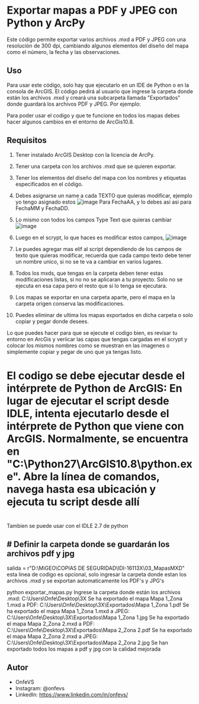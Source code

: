 # Exportar mapas a PDF y JPEG con Python y ArcPy

Este código permite exportar varios archivos .mxd a PDF y JPEG con una resolución de 300 dpi, cambiando algunos elementos del diseño del mapa como el número, la fecha y las observaciones.

## Uso

Para usar este código, solo hay que ejecutarlo en un IDE de Python o en la consola de ArcGIS. El código pedirá al usuario que ingrese la carpeta donde están los archivos .mxd y creará una subcarpeta llamada "Exportados" donde guardará los archivos PDF y JPEG. Por ejemplo:

Para poder usar el codigo y que te funcione en todos los mapas debes hacer algunos cambios en el entorno de ArcGis10.8.

## Requisitos

1. Tener instalado ArcGIS Desktop con la licencia de ArcPy.
2. Tener una carpeta con los archivos .mxd que se quieren exportar.
3. Tener los elementos del diseño del mapa con los nombres y etiquetas especificados en el código.

1. Debes asignarse un name a cada TEXTO que quieras modificar, ejemplo yo tengo asignado estos 
![image](https://github.com/onfevs/Exportar_PY/assets/29380120/0bf1d4f1-c004-45e3-9790-77a1f186b95e)
Para FechaAA, y lo debes asi asi para FechaMM y FechaDD.

2. Lo mismo con todos los campos Type Text que quieras cambiar
![image](https://github.com/onfevs/Exportar_PY/assets/29380120/b798ec19-8e93-493d-8843-32a3d8cd17fa)

3. Luego en el scrypt, lo que haces es modificar estos campos, ![image](https://github.com/onfevs/Exportar_PY/assets/29380120/0963e2f5-fe14-42ad-87c8-3e5f8ae11f3a)

4. Le puedes agregar mas elif al script dependiendo de los campos de texto que quieras modificar, recuerda que cada campo texto debe tener un nombre unico, si no se te va a cambiar en varios lugares.
5. Todos los mxds, que tengas en la carpeta deben tener estas modificaciones listas, si no no se aplicaran a tu proyecto. Solo no se ejecuta en esa capa pero el resto que si lo tenga se ejecutara.
6. Los mapas se exportar en una carpeta aparte, pero el mapa en la carpeta origen conserva las modificaciones.
7. Puedes eliminar de ultima los mapas exportados en dicha carpeta o solo copiar y pegar donde desees.

Lo que puedes hacer para que se ejecute el codigo bien, es revisar tu entorno en ArcGis y veriicar las capas que tengas cargadas en el scrypt y colocar los mismos nombres como se muestran en las imagenes o simplemente copiar y pegar de uno que ya tengas listo. 

# El codigo se debe ejecutar desde el intérprete de Python de ArcGIS: En lugar de ejecutar el script desde IDLE, intenta ejecutarlo desde el intérprete de Python que viene con ArcGIS. Normalmente, se encuentra en "C:\Python27\ArcGIS10.8\python.exe". Abre la línea de comandos, navega hasta esa ubicación y ejecuta tu script desde allí
#
Tambien se puede usar con el IDLE 2.7 de python

## # Definir la carpeta donde se guardarán los archivos pdf y jpg
salida = r"D:\MiGEO\COPIAS DE SEGURIDAD\IDI-16113X\03_MapasMXD" esta linea de codigo es opcional, solo ingresar la carpeta donde estan los archivos .mxd y se exportan automaticamente los PDF's y JPG's

python exportar_mapas.py Ingrese la carpeta donde están los archivos .mxd: C:\Users\Onfe\Desktop\3X Se ha exportado el mapa Mapa 1_Zona 1.mxd a PDF: C:\Users\Onfe\Desktop\3X\Exportados\Mapa 1_Zona 1.pdf Se ha exportado el mapa Mapa 1_Zona 1.mxd a JPEG: C:\Users\Onfe\Desktop\3X\Exportados\Mapa 1_Zona 1.jpg Se ha exportado el mapa Mapa 2_Zona 2.mxd a PDF: C:\Users\Onfe\Desktop\3X\Exportados\Mapa 2_Zona 2.pdf Se ha exportado el mapa Mapa 2_Zona 2.mxd a JPEG: C:\Users\Onfe\Desktop\3X\Exportados\Mapa 2_Zona 2.jpg Se han exportado todos los mapas a pdf y jpg con la calidad mejorada


## Autor

- OnfeVS
- Instagram: @onfevs
- LinkedIn: https://www.linkedin.com/in/onfevs/

